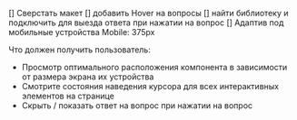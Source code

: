 [] Сверстать макет 
[] добавить Hover на вопросы
[] найти библиотеку и подключить для выезда ответа при нажатии на вопрос
[] Адаптив под мобильные устройства Mobile: 375px 


Что должен получить пользователь:
- Просмотр оптимального расположения компонента в зависимости от размера экрана их устройства
- Смотрите состояния наведения курсора для всех интерактивных элементов на странице
- Скрыть / показать ответ на вопрос при нажатии на вопрос